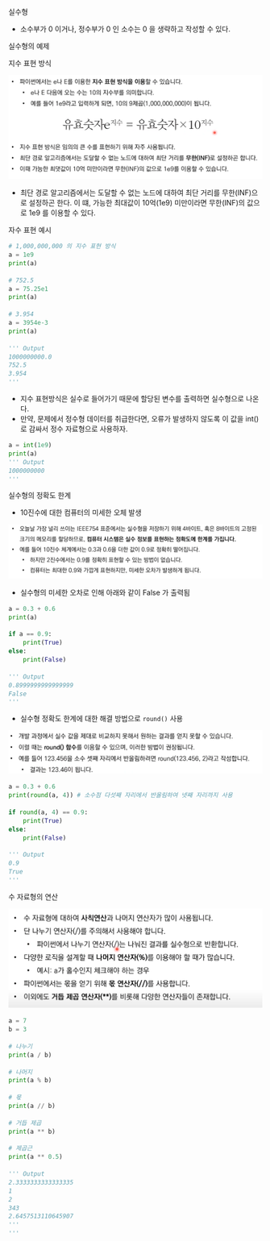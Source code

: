 실수형

- 소수부가 0 이거나, 정수부가 0 인 소수는 0 을 생략하고 작성할 수 있다.

실수형의 예제

[](/.uploads/2021-08-09-00-31-05.png)

지수 표현 방식

![](/.uploads/2021-08-09-00-31-52.png)

- 최단 경로 알고리즘에서는 도달할 수 없는 노드에 대하여 최단 거리를 무한(INF)으로 설정하곤 한다. 이 떄, 가능한 최대값이 10억(1e9) 미만이라면 무한(INF)의 값으로 1e9 를 이용할 수 있다.

자수 표현 예시

``` py
# 1,000,000,000 의 지수 표현 방식
a = 1e9
print(a)

# 752.5
a = 75.25e1
print(a)

# 3.954
a = 3954e-3
print(a)

''' Output
1000000000.0
752.5
3.954
'''
```

- 지수 표현방식은 실수로 들어가기 때문에 할당된 변수를 출력하면 실수형으로 나온다.
- 만약, 문제에서 정수형 데이터를 취급한다면, 오류가 발생하지 않도록 이 값을 int() 로 감싸서 정수 자료형으로 사용하자.

``` py
a = int(1e9)
print(a)
''' Output
1000000000
'''
```

실수형의 정확도 한계

- 10진수에 대한 컴퓨터의 미세한 오체 발생

![](/.uploads/2021-08-09-00-40-45.png)

- 실수형의 미세한 오차로 인해 아래와 같이 False 가 출력됨

``` py
a = 0.3 + 0.6
print(a)

if a == 0.9:
    print(True)
else:
    print(False)

''' Output
0.8999999999999999
False
'''
```

- 실수형 정확도 한계에 대한 해결 방법으로 `round()` 사용

![](/.uploads/2021-08-09-00-45-34.png)

``` py
a = 0.3 + 0.6
print(round(a, 4)) # 소수점 다섯째 자리에서 반올림하여 넷째 자리까지 사용

if round(a, 4) == 0.9:
    print(True)
else:
    print(False)

''' Output
0.9
True
'''
```

수 자료형의 연산

![](/.uploads/2021-08-09-00-52-13.png)

``` py
a = 7
b = 3

# 나누기
print(a / b)

# 나머지
print(a % b)

# 몫
print(a // b)

# 거듭 제곱
print(a ** b)

# 제곱근
print(a ** 0.5)

''' Output
2.3333333333333335
1
2
343
2.6457513110645907
'''
'''
```